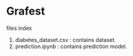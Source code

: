 # Grafest

files index
1) diabetes_dataset.csv : contains dataset.
2) prediction.ipynb : contains prediction model. 
